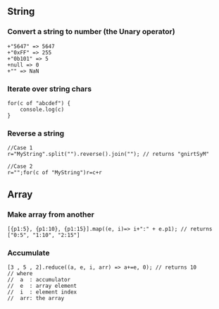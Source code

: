 ## String

### Convert a string to number (the Unary operator)

    +"5647" => 5647
    +"0xFF" => 255
    +"0b101" => 5
    +null => 0
    +"" => NaN

### Iterate over string chars

    for(c of "abcdef") {
        console.log(c)
    }

### Reverse a string

    //Case 1
    r="MyString".split("").reverse().join(""); // returns "gnirtSyM"
    
    //Case 2
    r="";for(c of "MyString")r=c+r 

## Array

### Make array from another

    [{p1:5}, {p1:10}, {p1:15}].map((e, i)=> i+":" + e.p1); // returns ["0:5", "1:10", "2:15"]
    
### Accumulate

    [3 , 5 , 2].reduce((a, e, i, arr) => a+=e, 0); // returns 10
    // where 
    //  a  : accumulator
    //  e  : array element
    //  i  : element index
    //  arr: the array   
